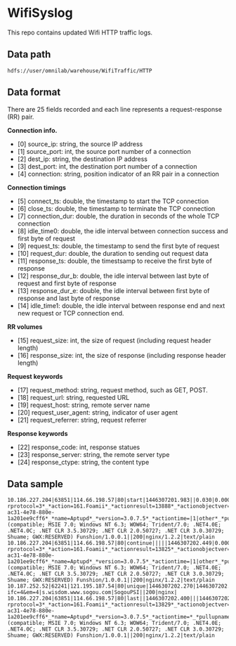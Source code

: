 # WifiSyslog

This repo contains updated Wifi HTTP traffic logs.


## Data path

    hdfs://user/omnilab/warehouse/WifiTraffic/HTTP


## Data format

There are 25 fields recorded and each line represents a request-response (RR) pair.

**Connection info.**

* [0] source_ip: string, the source IP address
* [1] source_port: int, the source port number of a connection
* [2] dest_ip: string, the destination IP address
* [3] dest_port: int, the destination port number of a connection
* [4] connection: string, position indicator of an RR pair in a connection

**Connection timings**

* [5] connect_ts: double, the timestamp to start the TCP connection
* [6] close_ts: double, the timestamp to terminate the TCP connection
* [7] connection_dur: double, the duration in seconds of the whole TCP connection
* [8] idle_time0: double, the idle interval between connection success and first byte of request
* [9] request_ts: double, the timestamp to send the first byte of request
* [10] request_dur: double, the duration to sending out request data
* [11] response_ts: double, the timestsamp to receive the first byte of response
* [12] response_dur_b: double, the idle interval between last byte of request and first byte of response
* [13] response_dur_e: double, the idle interval between first byte of response and last byte of response
* [14] idle_time1: double, the idle interval between response end and next new request or TCP connection end.

**RR volumes**

* [15] request_size: int, the size of request (including request header length)
* [16] response_size: int, the size of response (including response header length)

**Request keywords**

* [17] request_method: string, request method, such as GET, POST.
* [18] request_url: string, requested URL
* [19] request_host: string, remote server name
* [20] request_user_agent: string, indicator of user agent
* [21] request_referrer: string, request referrer

**Response keywords**

* [22] response_code: int, response statues
* [23] response_server: string, the remote server type
* [24] response_ctype: string, the content type


## Data sample

    10.186.227.204|63851|114.66.198.57|80|start|1446307201.983||0.030|0.000|1446307202.129|0.000|1446307202.413|0.028|0.000|0.004|589|291|GET|/tools/FsPlatformAction?rprotocol=3*_*action=161.Foamii*_*actionresult=13888*_*actionobjectver=0*_*channelid=*_*mac=64D954A9C582*_*guid=83fced5c-ac31-4e78-880e-1a201ee9cff6*_*name=Aptupd*_*version=3.0.7.5*_*actiontime=|1|other*_*pullupname=FunWorks64*_*pullupversion=*_*cid=1799*_*aptid=1|3|stat.funshion.net|Mozilla/4.0 (compatible; MSIE 7.0; Windows NT 6.3; WOW64; Trident/7.0; .NET4.0E; .NET4.0C; .NET CLR 3.5.30729; .NET CLR 2.0.50727; .NET CLR 3.0.30729; Shuame; GWX:RESERVED) Funshion/1.0.0.1||200|nginx/1.2.2|text/plain
    10.186.227.204|63851|114.66.198.57|80|continue|||||1446307202.449|0.000|1446307202.729|0.028|0.000|0.006|589|291|GET|/tools/FsPlatformAction?rprotocol=3*_*action=161.Foamii*_*actionresult=13825*_*actionobjectver=0*_*channelid=*_*mac=64D954A9C582*_*guid=83fced5c-ac31-4e78-880e-1a201ee9cff6*_*name=Aptupd*_*version=3.0.7.5*_*actiontime=|1|other*_*pullupname=FunWorks64*_*pullupversion=*_*cid=1799*_*aptid=1|3|stat.funshion.net|Mozilla/4.0 (compatible; MSIE 7.0; Windows NT 6.3; WOW64; Trident/7.0; .NET4.0E; .NET4.0C; .NET CLR 3.5.30729; .NET CLR 2.0.50727; .NET CLR 3.0.30729; Shuame; GWX:RESERVED) Funshion/1.0.0.1||200|nginx/1.2.2|text/plain
    10.187.252.52|62241|121.195.187.54|80|unique|1446307202.270|1446307202.382|0.036|0.009|1446307202.315|0.000|1446307202.349|0.034|0.000|0.033|780|1349|POST|/sugg?ifc=4&em=4|s.wisdom.www.sogou.com|SogouPSI||200|nginx|
    10.186.227.204|63851|114.66.198.57|80|last||1446307202.400|||1446307202.787|0.000|1446307202.107|0.028|0.000|0.293|579|291|GET|/tools/FsPlatformAction?rprotocol=3*_*action=161.Foamii*_*actionresult=13829*_*actionobjectver=0*_*channelid=*_*mac=64D954A9C582*_*guid=83fced5c-ac31-4e78-880e-1a201ee9cff6*_*name=Aptupd*_*version=3.0.7.5*_*actiontime=*_*pullupname=FunWorks64*_*pullupversion=*_*cid=1799*_*aptid=3|stat.funshion.net|Mozilla/4.0 (compatible; MSIE 7.0; Windows NT 6.3; WOW64; Trident/7.0; .NET4.0E; .NET4.0C; .NET CLR 3.5.30729; .NET CLR 2.0.50727; .NET CLR 3.0.30729; Shuame; GWX:RESERVED) Funshion/1.0.0.1||200|nginx/1.2.2|text/plain
